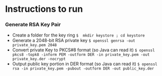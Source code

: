 # Instructions to run 
### Generate RSA Key Pair
- Create a folder for the key ring
```$  mkdir keystore ; cd keystore```
- Generate a 2048-bit RSA private key
```$ openssl genrsa -out private_key.pem 2048```
- Convert private Key to PKCS#8 format (so Java can read it)
```$ openssl pkcs8 -topk8 -inform PEM -outform DER -in private_key.pem -out private_key.der -nocrypt``` 
- Output public key portion in DER format (so Java can read it)
```$ openssl rsa -in private_key.pem -pubout -outform DER -out public_key.der```